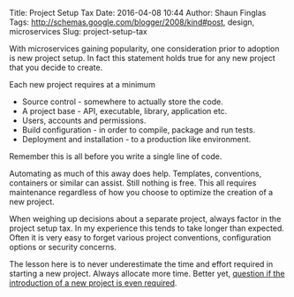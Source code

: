 Title: Project Setup Tax
Date: 2016-04-08 10:44
Author: Shaun Finglas
Tags: http://schemas.google.com/blogger/2008/kind#post, design, microservices
Slug: project-setup-tax

With microservices gaining popularity, one consideration prior to
adoption is new project setup. In fact this statement holds true for any
new project that you decide to create.

Each new project requires at a minimum

-   Source control - somewhere to actually store the code.
-   A project base - API, executable, library, application etc.
-   Users, accounts and permissions.
-   Build configuration - in order to compile, package and run tests.
-   Deployment and installation - to a production like environment.

Remember this is all before you write a single line of code.

Automating as much of this away does help. Templates, conventions,
containers or similar can assist. Still nothing is free. This all
requires maintenance regardless of how you choose to optimize the
creation of a new project.

When weighing up decisions about a separate project, always factor in
the project setup tax. In my experience this tends to take longer than
expected. Often it is very easy to forget various project conventions,
configuration options or security concerns.

The lesson here is to never underestimate the time and effort required
in starting a new project. Always allocate more time. Better yet,
[question if the introduction of a new project is even
required](http://blog.shaunfinglas.co.uk/2015/06/do-you-really-need-microservice.html).

</p>

